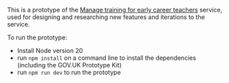 This is a prototype of the [Manage training for early career teachers](https://manage-training-for-early-career-teachers.education.gov.uk) service, used for designing and researching new features and iterations to the service.

To run the prototype:

* Install Node version 20
* run `npm install` on a command line to install the dependencies (including the GOV.UK Prototype Kit)
* run `npm run dev` to run the prototype

